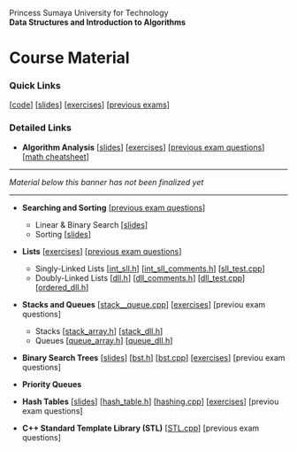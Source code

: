 Princess Sumaya University for Technology<br>
**Data Structures and Introduction to Algorithms**


# Course Material

### Quick Links
[[code](code/)] [[slides](https://drive.google.com/drive/folders/1pKm5KkEsBfC2UWBvvBaGgbt0QvtU3NaP)] [[exercises](exercises/)] [[previous exams](https://drive.google.com/drive/folders/13e8MXoUnqkpg67tQXuThBoEF4IC6nV85)]


### Detailed Links

* **Algorithm Analysis** [[slides](https://drive.google.com/file/d/17l0dOvNT5tSNCrhB0xFHg-RQ6hcttQU-)] [[exercises](https://drive.google.com/file/d/13y1PejyoEpSdo5xig_6Pmy9lClzZpfBu)] [[previous exam questions](https://docs.google.com/document/d/1Eln96RuMHlePVwB3BgCIuSqlLDhR6-mvYqqlHxKpGcU)] [[math cheatsheet](https://drive.google.com/file/d/197IIsUG1I_Ys1rFXhi1l6QRuLahQwDoh)]


___

_Material below this banner has not been finalized yet_

___

* **Searching and Sorting** [[previous exam questions](https://docs.google.com/document/d/17SfDcoqVTrXCOfDPthRuwgHJCGsZWg3NGwCRDc56Vh8)]
    * Linear & Binary Search [[slides](https://drive.google.com/file/d/1WdVifS5IhyhjgKRHumf9fUw5mwC1TDJU)]
    * Sorting [[slides](https://drive.google.com/file/d/12xXSnvu9KP7n1QAiNO4nKslAr0Myv6A9/)]

* **Lists** [[exercises](exercises/list_exercises.md)] [[previous exam questions](https://docs.google.com/document/d/15BVMhjwFnGattwKcs6xEZKDmKR7CzMbF-gSj-buPzY4/edit?usp=sharing)]
    * Singly-Linked Lists [[int_sll.h](code/int_sll.h)] [[int_sll_comments.h](code/int_sll_comments.h)] [[sll_test.cpp](code/sll_test.cpp)]
    * Doubly-Linked Lists [[dll.h](code/dll.h)] [[dll_comments.h](code/dll_comments.h)] [[dll_test.cpp](code/dll_test.cpp)][[ordered_dll.h](code/ordered_dll.h)]


* **Stacks and Queues** [[stack__queue.cpp](code/stack_queue.cpp)] [[exercises](exercises/stacks_queues_exercises.md)] [previou exam questions]
    * Stacks [[stack_array.h](code/stack_array.h)] [[stack_dll.h](code/stack_dll.h)]
    * Queues [[queue_array.h](code/queue_array.h)] [[queue_dll.h](code/queue_dll.h)]


* **Binary Search Trees** [[slides](https://drive.google.com/file/d/1oQdqB4tVJ46PKBQC99C7xHT9mZ4SfrFP)] [[bst.h](code/bst.h)] [[bst.cpp](code/bst.cpp)] [[exercises](exercises/bst_exercises.md)] [previou exam questions]


* **Priority Queues**

* **Hash Tables** [[slides](https://drive.google.com/file/d/1Eka4poNVMNgdTKyUk06OUP2ufTFqCc3P)] [[hash_table.h](code/hash_table.h)] [[hashing.cpp](code/hashing.cpp)] [[exercises](exercises/hashing_exercises.md)] [previou exam questions]

* **C++ Standard Template Library (STL)** [[STL.cpp](code/STL.cpp)] [previous exam questions]

